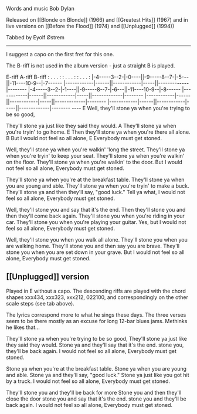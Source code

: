 Words and music Bob Dylan

Released on [[Blonde on Blonde]] (1966) and [[Greatest Hits]]
(1967) and in live versions on [[Before the Flood]] (1974) and [[Unplugged]] (1994))

Tabbed by Eyolf Østrem

----
I suggest a capo on the first fret for this one.

The B-riff is not used in the album version - just a straight B is played.

<tab>
  E-riff               A-riff              B-riff
  :  .  .  .   :       :  .  .  .   :      :  .  .  .    :
|-4-----3--2-|-0----||-9-----8--7-|-5---||-11----10-9--|-7------
|------------|------||------------|-----||-------------|--------
|-4-----3--2-|-1----||-9-----8--7-|-6---||-11----10-9--|-8------
|------------|------||------------|-----||-------------|--------
|------------|------||------------|-----||-------------|--------
|------------|------||------------|-----||-------------|--------
</tab>
----
<verse>
              E
Well, they'll stone ya when you're trying to be so good,

They'll stone ya just like they said they would.
        A
They'll stone ya when you're tryin' to go home.
             E
Then they'll stone ya when you're there all alone.
      B
But I would not feel so all alone,
E
Everybody must get stoned.

Well, they'll stone ya when you're walkin' 'long the street.
They'll stone ya when you're tryin' to keep your seat.
They'll stone ya when you're walkin' on the floor.
They'll stone ya when you're walkin' to the door.
But I would not feel so all alone,
Everybody must get stoned.

They'll stone ya when you're at the breakfast table.
They'll stone ya when you are young and able.
They'll stone ya when you're tryin' to make a buck.
They'll stone ya and then they'll say, "good luck."
Tell ya what, I would not feel so all alone,
Everybody must get stoned.

Well, they'll stone you and say that it's the end.
Then they'll stone you and then they'll come back again.
They'll stone you when you're riding in your car.
They'll stone you when you're playing your guitar.
Yes, but I would not feel so all alone,
Everybody must get stoned.

Well, they'll stone you when you walk all alone.
They'll stone you when you are walking home.
They'll stone you and then say you are brave.
They'll stone you when you are set down in your grave.
But I would not feel so all alone,
Everybody must get stoned.
</verse>

<h2 class="songversion">[[Unplugged]] version</h2>

Played in E without a capo. The descending riffs are played with the
chord shapes xxx434, xxx323, xxx212, 022100, and correspondingly on
the other scale steps (see tab above).

The lyrics correspond more to what he sings these days. The three
verses seem to be there mostly as an excuse for long 12-bar blues
jams. Methinks he likes that...

<verse>
They'll stone ya when you're trying to be so good,
They'll stone ya just like they said they would.
Stone ya and they'll say that it's the end.
stone you, they'll be back again.
I would not feel so all alone,
Everybody must get stoned.

Stone ya when you're at the breakfast table.
Stone ya when you are young and able.
Stone ya and they'll say, "good luck."
Stone ya just like you got hit by a truck.
I would not feel so all alone,
Everybody must get stoned.

They'll stone you and they'll be back for more
Stone you and then they'll close the door
stone you and say that it's the end.
stone you and they'll be back again.
I would not feel so all alone,
Everybody must get stoned.
</verse>